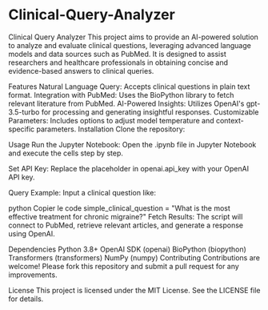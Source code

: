 # Clinical-Query-Analyzer
Clinical Query Analyzer
This project aims to provide an AI-powered solution to analyze and evaluate clinical questions, leveraging advanced language models and data sources such as PubMed. It is designed to assist researchers and healthcare professionals in obtaining concise and evidence-based answers to clinical queries.

Features
Natural Language Query: Accepts clinical questions in plain text format.
Integration with PubMed: Uses the BioPython library to fetch relevant literature from PubMed.
AI-Powered Insights: Utilizes OpenAI's gpt-3.5-turbo for processing and generating insightful responses.
Customizable Parameters: Includes options to adjust model temperature and context-specific parameters.
Installation
Clone the repository:


Usage
Run the Jupyter Notebook: Open the .ipynb file in Jupyter Notebook and execute the cells step by step.

Set API Key: Replace the placeholder in openai.api_key with your OpenAI API key.

Query Example: Input a clinical question like:

python
Copier le code
simple_clinical_question = "What is the most effective treatment for chronic migraine?"
Fetch Results: The script will connect to PubMed, retrieve relevant articles, and generate a response using OpenAI.

Dependencies
Python 3.8+
OpenAI SDK (openai)
BioPython (biopython)
Transformers (transformers)
NumPy (numpy)
Contributing
Contributions are welcome! Please fork this repository and submit a pull request for any improvements.

License
This project is licensed under the MIT License. See the LICENSE file for details.

